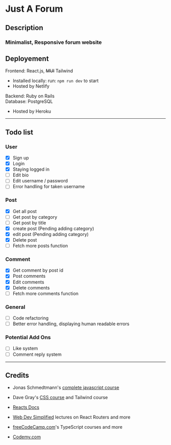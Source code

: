 # Just A Forum

## Description

### Minimalist, Responsive forum website

## Deployement

Frontend: React.js, ~~MUI~~ Tailwind

- Installed locally: run: `npm run dev` to start
- Hosted by Netlify

Backend: Ruby on Rails  
Database: PostgreSQL

- Hosted by Heroku

---

## Todo list

### User

- [x] Sign up
- [x] Login
- [x] Staying logged in
- [ ] Edit bio
- [ ] Edit username / password
- [ ] Error handling for taken username

### Post

- [x] Get all post
- [ ] Get post by category
- [ ] Get post by title
- [x] create post (Pending adding category)
- [x] edit post (Pending adding category)
- [x] Delete post
- [ ] Fetch more posts function

### Comment

- [x] Get comment by post id
- [x] Post comments
- [x] Edit comments
- [x] Delete comments
- [ ] Fetch more comments function

### General

- [ ] Code refactoring
- [ ] Better error handling, displaying human readable errors

### Potential Add Ons

- [ ] Like system
- [ ] Comment reply system

---

## Credits

- Jonas Schmedtmann's [complete javascript course](https://www.udemy.com/course/the-complete-javascript-course/)

- Dave Gray's [CSS course](https://www.youtube.com/watch?v=n4R2E7O-Ngo) and Tailwind course

- [Reacts Docs](https://beta.reactjs.org/learn)

- [Web Dev Simplified](https://www.youtube.com/@WebDevSimplified) lectures on React Routers and more

- [freeCodeCamp.com](https://www.youtube.com/@freecodecamp)'s TypeScript courses and more

- [Codemy.com](https://www.youtube.com/@Codemycom)
